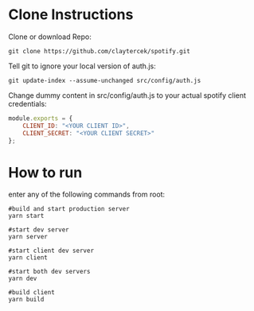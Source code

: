 # Clone Instructions

Clone or download Repo:

```shell
git clone https://github.com/claytercek/spotify.git
```

Tell git to ignore your local version of auth.js:

```shell
git update-index --assume-unchanged src/config/auth.js
```

Change dummy content in src/config/auth.js to your actual spotify client credentials:

```js
module.exports = {
	CLIENT_ID: "<YOUR CLIENT ID>",
	CLIENT_SECRET: "<YOUR CLIENT SECRET>"
};
```

# How to run

enter any of the following commands from root:

```shell
#build and start production server
yarn start

#start dev server
yarn server

#start client dev server
yarn client

#start both dev servers
yarn dev

#build client
yarn build
```

